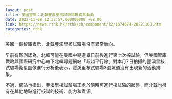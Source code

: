 ```yaml
---
layout: post
title: 美國智庫：北韓豐溪里核試驗場無異常動向
date: 2022-11-08 12:32:57.000000000 +08:00
link: https://news.rthk.hk/rthk/ch/component/k2/1674674-20221108.htm
categories: rthk
---
```


美國一個智庫表示，北韓豐溪里核試驗場沒有異常動向。

早前有觀測認為，北韓可能在美國中期選舉日前後進行第七次核試驗，但美國智庫戰略與國際研究中心轄下北韓專題網站「超越平行線」對本月7日拍攝的豐溪里核試驗場衛星圖像進行分析後表示，豐溪里核試驗場3號坑道沒有出現新的活動跡象。

不過，網站也指出，豐溪里核試驗場正處於隨時可進行核試驗的狀態。而北韓也擁有在其他地點進行核試的技術、能力和資源。
